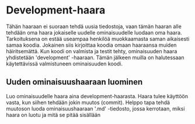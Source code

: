 # Development-haara

Tähän haaraan ei suoraan tehdä uusia tiedostoja, vaan tämän haaran alle tehdään oma haara jokaiselle uudelle ominaisuudelle luodaan oma haara. Tarkoituksena on estää useampaa henkilöä muokkaamasta saman aikaisesti samaa koodia. Jokainen siis kirjoittaa koodia omaan haaraansa muiden häiritsemättä. Kun koodi on valmista ja testit tehty, ominaisuuden haara yhdistetään 'development' -haaraan. Tämän jälkeen muilla on halutessaan käytettävissä valmistuneen ominaisuuden koodi. 

## Uuden ominaisuushaaraan luominen
Luo ominaisuudelle haara aina development-haarasta. Haara tulee käyttöön vasta, kun siihen tehdään jokin muutos (commit). Helppo tapa tehdä muutoson luoda ominaisuushaaraan '.md' -tiedosto, jossa kerrotaan, miksi haara on luotu ja mitä se pitää sisällään
